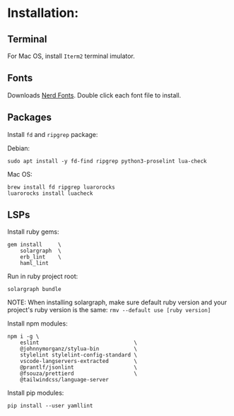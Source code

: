 # Installation:

## Terminal
For Mac OS, install `Iterm2` terminal imulator.

## Fonts
Downloads [Nerd Fonts](https://github.com/ryanoasis/nerd-fonts/releases). Double click each font file to install.

## Packages
Install `fd` and `ripgrep` package:

Debian:
```
sudo apt install -y fd-find ripgrep python3-proselint lua-check
```

Mac OS:
```
brew install fd ripgrep luarorocks
luarorocks install luacheck
```

## LSPs

Install ruby gems:
```
gem install     \
    solargraph  \
    erb_lint    \
    haml_lint
```
Run in ruby project root:
```
solargraph bundle
```
NOTE: When installing solargraph, make sure default ruby version and your project's ruby version is the same: `rmv --default use [ruby version]`

Install npm modules:
```
npm i -g \
    eslint                              \
    @johnnymorganz/stylua-bin           \
    stylelint stylelint-config-standard \
    vscode-langservers-extracted        \
    @prantlf/jsonlint                   \
    @fsouza/prettierd                   \
    @tailwindcss/language-server
```

Install pip modules:
```
pip install --user yamllint
```
